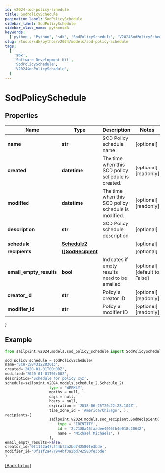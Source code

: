 ```yaml
---
id: v2024-sod-policy-schedule
title: SodPolicySchedule
pagination_label: SodPolicySchedule
sidebar_label: SodPolicySchedule
sidebar_class_name: pythonsdk
keywords:
  ['python', 'Python', 'sdk', 'SodPolicySchedule', 'V2024SodPolicySchedule']
slug: /tools/sdk/python/v2024/models/sod-policy-schedule
tags:
  [
    'SDK',
    'Software Development Kit',
    'SodPolicySchedule',
    'V2024SodPolicySchedule',
  ]
---
```


# SodPolicySchedule

## Properties

| Name | Type | Description | Notes |
| --- | --- | --- | --- |
| **name** | **str** | SOD Policy schedule name | [optional] |
| **created** | **datetime** | The time when this SOD policy schedule is created. | [optional] [readonly] |
| **modified** | **datetime** | The time when this SOD policy schedule is modified. | [optional] [readonly] |
| **description** | **str** | SOD Policy schedule description | [optional] |
| **schedule** | [**Schedule2**](schedule2) |  | [optional] |
| **recipients** | [**[]SodRecipient**](sod-recipient) |  | [optional] |
| **email_empty_results** | **bool** | Indicates if empty results need to be emailed | [optional] [default to False] |
| **creator_id** | **str** | Policy's creator ID | [optional] [readonly] |
| **modifier_id** | **str** | Policy's modifier ID | [optional] [readonly] |

}

## Example

```python
from sailpoint.v2024.models.sod_policy_schedule import SodPolicySchedule

sod_policy_schedule = SodPolicySchedule(
name='SCH-1584312283015',
created='2020-01-01T00:00Z',
modified='2020-01-01T00:00Z',
description='Schedule for policy xyz',
schedule=sailpoint.v2024.models.schedule_2.Schedule_2(
                    type = 'WEEKLY',
                    months = null,
                    days = null,
                    hours = null,
                    expiration = '2018-06-25T20:22:28.104Z',
                    time_zone_id = 'America/Chicago', ),
recipients=[
                    sailpoint.v2024.models.sod_recipient.SodRecipient(
                        type = 'IDENTITY',
                        id = '2c7180a46faadee4016fb4e018c20642',
                        name = 'Michael Michaels', )
                    ],
email_empty_results=False,
creator_id='0f11f2a47c944bf3a2bd742580fe3bde',
modifier_id='0f11f2a47c944bf3a2bd742580fe3bde'
)

```

[[Back to top]](#)
